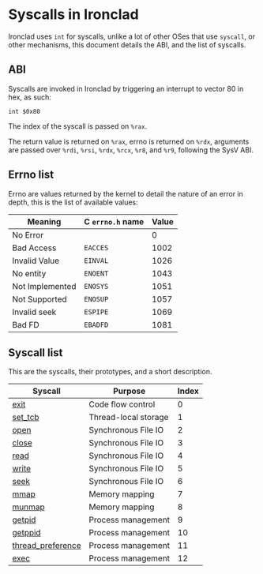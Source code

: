 # Syscalls in Ironclad

Ironclad uses `int` for syscalls, unlike a lot of other OSes that use
`syscall`, or other mechanisms, this document details the ABI, and the list
of syscalls.

## ABI

Syscalls are invoked in Ironclad by triggering an interrupt to vector 80
in hex, as such:

```x86asm
int $0x80
```

The index of the syscall is passed on `%rax`.

The return value is returned on `%rax`, errno is returned on `%rdx`, arguments
are passed over `%rdi`, `%rsi`, `%rdx`, `%rcx`, `%r8`, and `%r9`, following the
SysV ABI.

## Errno list

Errno are values returned by the kernel to detail the nature of an error in
depth, this is the list of available values:

| Meaning         | C `errno.h` name | Value |
| --------------- | ---------------- | ----- |
| No Error        |                  | 0     |
| Bad Access      | `EACCES`         | 1002  |
| Invalid Value   | `EINVAL`         | 1026  |
| No entity       | `ENOENT`         | 1043  |
| Not Implemented | `ENOSYS`         | 1051  |
| Not Supported   | `ENOSUP`         | 1057  |
| Invalid seek    | `ESPIPE`         | 1069  |
| Bad FD          | `EBADFD`         | 1081  |

## Syscall list

This are the syscalls, their prototypes, and a short description.

| Syscall                                     | Purpose              | Index |
| ------------------------------------------- | -------------------- | ----- |
| [exit](syscalls/exit.md)                    | Code flow control    | 0     |
| [set_tcb](syscalls/set_tcb.md)              | Thread-local storage | 1     |
| [open](syscalls/open.md)                    | Synchronous File IO  | 2     |
| [close](syscalls/open.md)                   | Synchronous File IO  | 3     |
| [read](syscalls/read.md)                    | Synchronous File IO  | 4     |
| [write](syscalls/read.md)                   | Synchronous File IO  | 5     |
| [seek](syscalls/seek.md)                    | Synchronous File IO  | 6     |
| [mmap](syscalls/mmap.md)                    | Memory mapping       | 7     |
| [munmap](syscalls/mmap.md)                  | Memory mapping       | 8     |
| [getpid](syscalls/pid.md)                   | Process management   | 9     |
| [getppid](syscalls/pid.md)                  | Process management   | 10    |
| [thread_preference](syscalls/preference.md) | Process management   | 11    |
| [exec](syscalls/exec.md)                    | Process management   | 12    |
